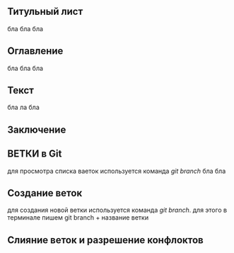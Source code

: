 ## Титульный лист
бла бла бла
## Оглавление
 бла бла бла
## Текст
бла ла бла
## Заключение

## ВЕТКИ в Git
для просмотра списка ваеток используется команда *git branch*
бла бла

## Создание веток
для создания новой ветки используется команда *git branch*.  для этого в терминале пишем git branch + название ветки
## Слияние веток и разрешение конфлоктов
